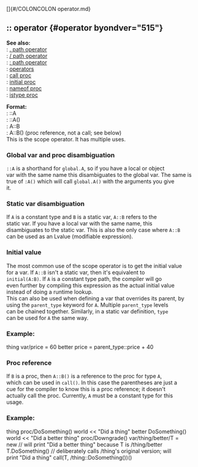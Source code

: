 []{#/COLONCOLON operator.md}    
## :: operator {#operator byondver="515"}    
**See also:**    
:   [. path operator](/operator/path/%2e)    
:   [/ path operator](/operator/path//)    
:   [: path operator](/operator/path/:)    
:   [operators](/operator)    
:   [call proc](/proc/call)    
:   [initial proc](/proc/initial)    
:   [nameof proc](/proc/nameof)    
:   [istype proc](/proc/istype)    
<!-- -->    
**Format:**    
:   ::A    
:   ::A()    
:   A::B    
:   A::B() (proc reference, not a call; see below)    
This is the scope operator. It has multiple uses.    
### Global var and proc disambiguation    
`::A` is a shorthand for `global.A`, so if you have a local or object    
var with the same name this disambiguates to the global var. The same is    
true of `:A()` which will call `global.A()` with the arguments you give    
it.    
### Static var disambiguation    
If `A` is a constant type and `B` is a static var, `A::B` refers to the    
static var. If you have a local var with the same name, this    
disambiguates to the static var. This is also the only case where `A::B`    
can be used as an Lvalue (modifiable expression).    
### Initial value    
The most common use of the scope operator is to get the initial value    
for a var. If `A::B` isn\'t a static var, then it\'s equivalent to    
`initial(A:B)`. If `A` is a constant type path, the compiler will go    
even further by compiling this expression as the actual initial value    
instead of doing a runtime lookup.    
This can also be used when defining a var that overrides its parent, by    
using the `parent_type` keyword for `A`. Multiple `parent_type` levels    
can be chained together. Similarly, in a static var definition, `type`    
can be used for `A` the same way.    
### Example:    
thing var/price = 60 better price = parent_type::price + 40    
### Proc reference    
If `B` is a proc, then `A::B()` is a reference to the proc for type `A`,    
which can be used in `call()`. In this case the parentheses are just a    
cue for the compiler to know this is a proc reference; it doesn\'t    
actually call the proc. Currently, `A` must be a constant type for this    
usage.    
### Example:    
thing proc/DoSomething() world \<\< \"Did a thing\" better DoSomething()    
world \<\< \"Did a better thing\" proc/Downgrade() var/thing/better/T =    
new // will print \"Did a better thing\" because T is /thing/better    
T.DoSomething() // deliberately calls /thing\'s original version; will    
print \"Did a thing\" call(T, /thing::DoSomething())()  